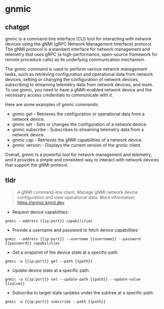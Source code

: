 # gnmic 
## chatgpt 
gnmic is a command-line interface (CLI) tool for interacting with network devices using the gNMI (gRPC Network Management Interface) protocol. The gNMI protocol is a standard interface for network management and telemetry that uses gRPC (a high-performance, open-source framework for remote procedure calls) as its underlying communication mechanism.

The gnmic command is used to perform various network management tasks, such as retrieving configuration and operational data from network devices, setting or changing the configuration of network devices, subscribing to streaming telemetry data from network devices, and more. To use gnmic, you need to have a gNMI-enabled network device and the necessary access credentials to communicate with it.

Here are some examples of gnmic commands:

- gnmic get - Retrieves the configuration or operational data from a network device.
- gnmic set - Sets or changes the configuration of a network device.
- gnmic subscribe - Subscribes to streaming telemetry data from a network device.
- gnmic cap - Retrieves the gNMI capabilities of a network device.
- gnmic version - Displays the current version of the gnmic client.

Overall, gnmic is a powerful tool for network management and telemetry, and it provides a simple and consistent way to interact with network devices that support the gNMI protocol. 

## tldr 
 
> A gNMI command-line client.
> Manage gNMI network device configuration and view operational data.
> More information: <https://gnmic.kmrd.dev>.

- Request device capabilities:

`gnmic --address {{ip:port}} capabilities`

- Provide a username and password to fetch device capabilities:

`gnmic --address {{ip:port}} --username {{username}} --password {{password}} capabilities`

- Get a snapshot of the device state at a specific path:

`gnmic -a {{ip:port}} get --path {{path}}`

- Update device state at a specific path:

`gnmic -a {{ip:port}} set --update-path {{path}} --update-value {{value}}`

- Subscribe to target state updates under the subtree at a specific path:

`gnmic -a {{ip:port}} subscribe --path {{path}}`
